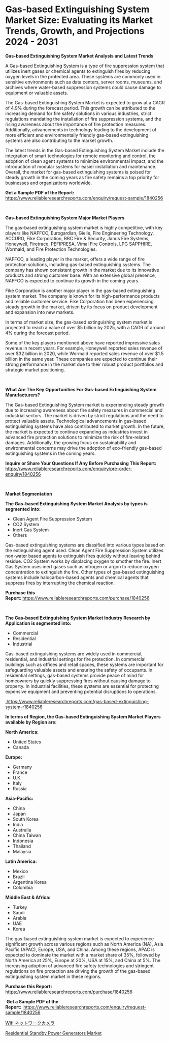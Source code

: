 <p><h1>Gas-based Extinguishing System Market Size: Evaluating its Market Trends, Growth, and Projections 2024 - 2031</h1></p><p><strong>Gas-based Extinguishing System Market Analysis and Latest Trends</strong></p>
<p><p>A Gas-based Extinguishing System is a type of fire suppression system that utilizes inert gases or chemical agents to extinguish fires by reducing oxygen levels in the protected area. These systems are commonly used in sensitive environments such as data centers, server rooms, museums, and archives where water-based suppression systems could cause damage to equipment or valuable assets.</p><p>The Gas-based Extinguishing System Market is expected to grow at a CAGR of 4.9% during the forecast period. This growth can be attributed to the increasing demand for fire safety solutions in various industries, strict regulations mandating the installation of fire suppression systems, and the rising awareness about the importance of fire protection measures. Additionally, advancements in technology leading to the development of more efficient and environmentally friendly gas-based extinguishing systems are also contributing to the market growth.</p><p>The latest trends in the Gas-based Extinguishing System Market include the integration of smart technologies for remote monitoring and control, the adoption of clean agent systems to minimize environmental impact, and the introduction of modular systems for easier installation and maintenance. Overall, the market for gas-based extinguishing systems is poised for steady growth in the coming years as fire safety remains a top priority for businesses and organizations worldwide.</p></p>
<p><strong>Get a Sample PDF of the Report:&nbsp;</strong> <a href="https://www.reliableresearchreports.com/enquiry/request-sample/1840256">https://www.reliableresearchreports.com/enquiry/request-sample/1840256</a></p>
<p>&nbsp;</p>
<p><strong>Gas-based Extinguishing System Major Market Players</strong></p>
<p><p>The gas-based extinguishing system market is highly competitive, with key players like NAFFCO, Eurogardian, Gielle, Fire Engineering Technology, ACCURO, Fike Corporation, BBC Fire & Security, Janus Fire Systems, Honeywell, Firetrace, PEFIPRESA, Vimal Fire Controls, LPG SAPPHIRE, Wormald, and Fire Protection Technologies.</p><p>NAFFCO, a leading player in the market, offers a wide range of fire protection solutions, including gas-based extinguishing systems. The company has shown consistent growth in the market due to its innovative products and strong customer base. With an extensive global presence, NAFFCO is expected to continue its growth in the coming years.</p><p>Fike Corporation is another major player in the gas-based extinguishing system market. The company is known for its high-performance products and reliable customer service. Fike Corporation has been experiencing steady growth in the market, driven by its focus on product development and expansion into new markets.</p><p>In terms of market size, the gas-based extinguishing system market is projected to reach a value of over $5 billion by 2025, with a CAGR of around 4% during the forecast period.</p><p>Some of the key players mentioned above have reported impressive sales revenue in recent years. For example, Honeywell reported sales revenue of over $32 billion in 2020, while Wormald reported sales revenue of over $1.5 billion in the same year. These companies are expected to continue their strong performance in the market due to their robust product portfolios and strategic market positioning.</p></p>
<p>&nbsp;</p>
<p><strong>What Are The Key Opportunities For Gas-based Extinguishing System Manufacturers?</strong></p>
<p><p>The Gas-based Extinguishing System market is experiencing steady growth due to increasing awareness about fire safety measures in commercial and industrial sectors. The market is driven by strict regulations and the need to protect valuable assets. Technological advancements in gas-based extinguishing systems have also contributed to market growth. In the future, the market is expected to continue expanding as industries invest in advanced fire protection solutions to minimize the risk of fire-related damages. Additionally, the growing focus on sustainability and environmental concerns may drive the adoption of eco-friendly gas-based extinguishing systems in the coming years.</p></p>
<p><strong>Inquire or Share Your Questions If Any Before Purchasing This Report:</strong> <a href="https://www.reliableresearchreports.com/enquiry/pre-order-enquiry/1840256">https://www.reliableresearchreports.com/enquiry/pre-order-enquiry/1840256</a></p>
<p>&nbsp;</p>
<p><strong>Market Segmentation</strong></p>
<p><strong>The Gas-based Extinguishing System Market Analysis by types is segmented into:</strong></p>
<p><ul><li>Clean Agent Fire Suppression System</li><li>CO2 System</li><li>Inert Gas System</li><li>Others</li></ul></p>
<p><p>Gas-based extinguishing systems are classified into various types based on the extinguishing agent used. Clean Agent Fire Suppression System utilizes non-water based agents to extinguish fires quickly without leaving behind residue. CO2 System works by displacing oxygen to smother the fire. Inert Gas System uses inert gases such as nitrogen or argon to reduce oxygen concentration to extinguish the fire. Other types of gas-based extinguishing systems include halocarbon-based agents and chemical agents that suppress fires by interrupting the chemical reaction.</p></p>
<p><strong>Purchase this Report:&nbsp;</strong><a href="https://www.reliableresearchreports.com/purchase/1840256">https://www.reliableresearchreports.com/purchase/1840256</a></p>
<p>&nbsp;</p>
<p><strong>The Gas-based Extinguishing System Market Industry Research by Application is segmented into:</strong></p>
<p><ul><li>Commercial</li><li>Residential</li><li>Industrial</li></ul></p>
<p><p>Gas-based extinguishing systems are widely used in commercial, residential, and industrial settings for fire protection. In commercial buildings such as offices and retail spaces, these systems are important for safeguarding valuable assets and ensuring the safety of occupants. In residential settings, gas-based systems provide peace of mind for homeowners by quickly suppressing fires without causing damage to property. In industrial facilities, these systems are essential for protecting expensive equipment and preventing potential disruptions to operations.</p></p>
<p><a href="https://www.reliableresearchreports.com/gas-based-extinguishing-system-r1840256">&nbsp;https://www.reliableresearchreports.com/gas-based-extinguishing-system-r1840256</a></p>
<p><strong>In terms of Region, the Gas-based Extinguishing System Market Players available by Region are:</strong></p>
<p>
    <p> <strong> North America: </strong>
        <ul>
            <li>United States</li>
            <li>Canada</li>
        </ul>
        </p> 
    <p> <strong> Europe: </strong>
        <ul>
            <li>Germany</li>
            <li>France</li>
            <li>U.K.</li>
            <li>Italy</li>
            <li>Russia</li>
        </ul>
        </p> 
    <p> <strong> Asia-Pacific: </strong>
        <ul>
            <li>China</li>
            <li>Japan</li>
            <li>South Korea</li>
            <li>India</li>
            <li>Australia</li>
            <li>China Taiwan</li>
            <li>Indonesia</li>
            <li>Thailand</li>
            <li>Malaysia</li>
        </ul>
        </p> 
    <p> <strong> Latin America: </strong>
        <ul>
            <li>Mexico</li>
            <li>Brazil</li>
            <li>Argentina Korea</li>
            <li>Colombia</li>
        </ul>
        </p> 
    <p> <strong> Middle East & Africa: </strong>
        <ul>
            <li>Turkey</li>
            <li>Saudi</li>
            <li>Arabia</li>
            <li>UAE</li>
            <li>Korea</li>
        </ul>
    </p>
    </p>
<p><p>The gas-based extinguishing system market is expected to experience significant growth across various regions such as North America (NA), Asia Pacific (APAC), Europe, USA, and China. Among these regions, APAC is expected to dominate the market with a market share of 35%, followed by North America at 25%, Europe at 20%, USA at 15%, and China at 5%. The increasing adoption of advanced fire safety technologies and stringent regulations on fire protection are driving the growth of the gas-based extinguishing system market in these regions.</p></p>
<p><strong>Purchase this Report: </strong><a href="https://www.reliableresearchreports.com/purchase/1840256">https://www.reliableresearchreports.com/purchase/1840256</a></p>
<p>&nbsp;<strong>Get a Sample PDF of the Report:&nbsp;&nbsp;</strong><a href="https://www.reliableresearchreports.com/enquiry/request-sample/1840256">https://www.reliableresearchreports.com/enquiry/request-sample/1840256</a></p>
<p><strong></strong></p>
<p><p><a href="https://github.com/oqoeusbvpadwjs08/Market-Research-Report-List-1/blob/main/481000642581.md">Wifi ネットワークカメラ</a></p><p><a href="https://github.com/RichRobinson5/Market-Research-Report-List-4/blob/main/residential-standby-power-generators-market.md">Residential Standby Power Generators Market</a></p></p>